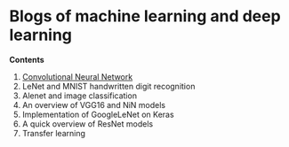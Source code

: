 # Blogs of machine learning and deep learning 

**Contents**
1. [Convolutional Neural Network](https://github.com/KhuyenLE-maths/Medium_blogs/tree/main/CNN_MNIST)
2. LeNet and MNIST handwritten digit recognition
3. Alenet and image classification
4. An overview of VGG16 and NiN models
5. Implementation of GoogleLeNet on Keras
6. A quick overview of ResNet models
7. Transfer learning
   
